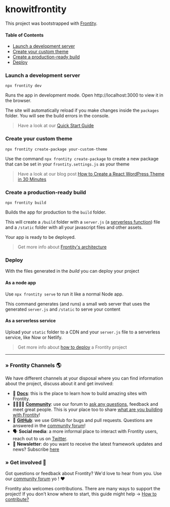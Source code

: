 # knowitfrontity

This project was bootstrapped with [Frontity](https://frontity.org/).

#### Table of Contents

- [Launch a development server](#launch-a-development-server)
- [Create your custom theme](#create-your-custom-theme)
- [Create a production-ready build](#create-a-production-ready-build)
- [Deploy](#deploy)

### Launch a development server

```
npx frontity dev
```

Runs the app in development mode. Open http://localhost:3000 to view it in the browser.

The site will automatically reload if you make changes inside the `packages` folder. You will see the build errors in the console.

> Have a look at our [Quick Start Guide](https://docs.frontity.org/getting-started/quick-start-guide)

### Create your custom theme

```
npx frontity create-package your-custom-theme
```

Use the command `npx frontity create-package` to create a new package that can be set in your `frontity.settings.js` as your theme

> Have a look at our blog post [How to Create a React WordPress Theme in 30 Minutes](https://frontity.org/blog/how-to-create-a-react-theme-in-30-minutes/)

### Create a production-ready build

```
npx frontity build
```

Builds the app for production to the `build` folder.

This will create a `/build` folder with a `server.js` (a [serverless function](https://vercel.com/docs/v2/serverless-functions/introduction)) file and a `/static` folder with all your javascript files and other assets.

Your app is ready to be deployed.

> Get more info about [Frontity's architecture](https://docs.frontity.org/architecture)

### Deploy

With the files generated in the _build_ you can deploy your project

#### As a node app

Use `npx frontity serve` to run it like a normal Node app.

This command generates (and runs) a small web server that uses the generated `server.js` and `/static` to serve your content

#### As a serverless service

Upload your `static` folder to a CDN and your `server.js` file to a serverless service, like Now or Netlify.

> Get more info about [how to deploy](https://docs.frontity.org/deployment) a Frontity project

---

### » Frontity Channels 🌎

We have different channels at your disposal where you can find information about the project, discuss about it and get involved:

- 📖 **[Docs](https://docs.frontity.org)**: this is the place to learn how to build amazing sites with Frontity.
- 👨‍👩‍👧‍👦 **[Community](https://community.frontity.org/)**: use our forum to [ask any questions](https://community.frontity.org/c/dev-talk-questions), feedback and meet great people. This is your place too to share [what are you building with Frontity](https://community.frontity.org/c/showcases)!
- 🐞 **[GitHub](https://github.com/frontity/frontity)**: we use GitHub for bugs and pull requests. Questions are answered in the [community forum](https://community.frontity.org/)!
- 🗣 **Social media**: a more informal place to interact with Frontity users, reach out to us on [Twitter](https://twitter.com/frontity).
- 💌 **Newsletter**: do you want to receive the latest framework updates and news? Subscribe [here](https://frontity.org/)

### » Get involved 🤗

Got questions or feedback about Frontity? We'd love to hear from you. Use our [community forum](https://community.frontity.org) yo ! ❤️

Frontity also welcomes contributions. There are many ways to support the project! If you don't know where to start, this guide might help → [How to contribute?](https://docs.frontity.org/contributing/how-to-contribute)
